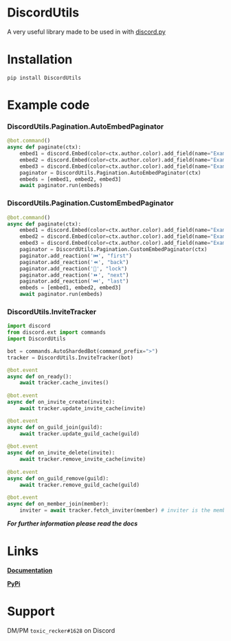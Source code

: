 # DiscordUtils
A very useful library made to be used in with [discord.py](https://pypi.org/project/discord.py/)

# Installation
`pip install DiscordUtils`

# Example code

### DiscordUtils.Pagination.AutoEmbedPaginator
```python
@bot.command()
async def paginate(ctx):
	embed1 = discord.Embed(color=ctx.author.color).add_field(name="Example", value="Page 1")
	embed2 = discord.Embed(color=ctx.author.color).add_field(name="Example", value="Page 2")
	embed3 = discord.Embed(color=ctx.author.color).add_field(name="Example", value="Page 3")
	paginator = DiscordUtils.Pagination.AutoEmbedPaginator(ctx)
	embeds = [embed1, embed2, embed3]
	await paginator.run(embeds)
```

### DiscordUtils.Pagination.CustomEmbedPaginator
```python
@bot.command()
async def paginate(ctx):
	embed1 = discord.Embed(color=ctx.author.color).add_field(name="Example", value="Page 1")
	embed2 = discord.Embed(color=ctx.author.color).add_field(name="Example", value="Page 2")
	embed3 = discord.Embed(color=ctx.author.color).add_field(name="Example", value="Page 3")
	paginator = DiscordUtils.Pagination.CustomEmbedPaginator(ctx)
	paginator.add_reaction('⏮️', "first")
	paginator.add_reaction('⏪', "back")
	paginator.add_reaction('🔐', "lock")
	paginator.add_reaction('⏩', "next")
	paginator.add_reaction('⏭️', "last")
	embeds = [embed1, embed2, embed3]
	await paginator.run(embeds)
```

### DiscordUtils.InviteTracker
```python
import discord
from discord.ext import commands
import DiscordUtils

bot = commands.AutoShardedBot(command_prefix=">")
tracker = DiscordUtils.InviteTracker(bot)

@bot.event
async def on_ready():
	await tracker.cache_invites()
	
@bot.event
async def on_invite_create(invite):
	await tracker.update_invite_cache(invite)

@bot.event
async def on_guild_join(guild):
	await tracker.update_guild_cache(guild)
	
@bot.event
async def on_invite_delete(invite):
	await tracker.remove_invite_cache(invite)
	
@bot.event
async def on_guild_remove(guild):
	await tracker.remove_guild_cache(guild)
	
@bot.event
async def on_member_join(member):
	inviter = await tracker.fetch_inviter(member) # inviter is the member who invited
```

**___For further information please read the docs___**

# Links
**[Documentation](https://docs.discordutils.gq)**

**[PyPi](https://pypi.org/project/DiscordUtils)**

# Support
DM/PM `toxic_recker#1628` on Discord
